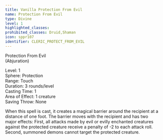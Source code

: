 ```yaml
---
title: Vanilla Protection From Evil
name: Protection From Evil
type: Divine
level: 1
highlighted_classes: 
prohibited_classes: Druid,Shaman
icon: sppr107
identifier: CLERIC_PROTECT_FROM_EVIL
---
```

Protection From Evil  
(Abjuration)  
  
Level: 1  
Sphere: Protection  
Range: Touch  
Duration: 3 rounds/level  
Casting Time: 1  
Area of Effect: 1 creature  
Saving Throw: None   
  
When this spell is cast, it creates a magical barrier around the recipient at a distance of one foot. The barrier moves with the recipient and has two major effects: First, all attacks made by evil or evilly enchanted creatures against the protected creature receive a penalty of -2 to each attack roll. Second, summoned demons cannot target the protected creature.  
